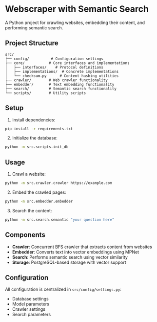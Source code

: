 # Webscraper with Semantic Search

A Python project for crawling websites, embedding their content, and performing semantic search.

## Project Structure

```
src/
├── config/          # Configuration settings
├── core/           # Core interfaces and implementations
│   ├── interfaces/    # Protocol definitions
│   ├── implementations/  # Concrete implementations
│   └── checksum.py      # Content hashing utilities
├── crawler/        # Web crawler functionality
├── embedder/       # Text embedding functionality
├── search/         # Semantic search functionality
└── scripts/        # Utility scripts
```

## Setup

1. Install dependencies:
```bash
pip install -r requirements.txt
```

2. Initialize the database:
```bash
python -m src.scripts.init_db
```

## Usage

1. Crawl a website:
```bash
python -m src.crawler.crawler https://example.com
```

2. Embed the crawled pages:
```bash
python -m src.embedder.embedder
```

3. Search the content:
```bash
python -m src.search.semantic "your question here"
```

## Components

- **Crawler**: Concurrent BFS crawler that extracts content from websites
- **Embedder**: Converts text into vector embeddings using MPNet
- **Search**: Performs semantic search using vector similarity
- **Storage**: PostgreSQL-based storage with vector support

## Configuration

All configuration is centralized in `src/config/settings.py`:
- Database settings
- Model parameters
- Crawler settings
- Search parameters 
